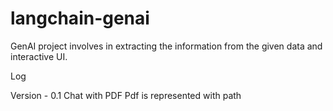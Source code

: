# langchain-genai
GenAI project involves in extracting the information from the given data and interactive UI.



Log

Version - 0.1
Chat with PDF
Pdf is represented with path
